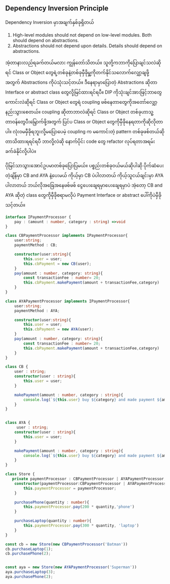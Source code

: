 ## Dependency Inversion Principle

 Dependency Inversion မှာအချက်နှစ်ခုရှိတယ်

1. High-level modules should not depend on low-level modules. Both should depend on abstractions.
2. Abstractions should not depend upon details. Details should depend on abstractions.

အဲ့တာနားလည်ရခက်တယ်မလား ကျွန်တော်သိတယ်။ သူတို့ကဘာကိုပြောချင်သလဲဆိုရင် Class or Object တွေရဲ့တစ်ခုနဲ့တစ်ခုမှီခိုမှူ့ကိုတက်နိုင်သလောက်လျှော့ချဖို့ အတွက် Abstractions ကိုပဲသုံးသင့်တယ်။ ဒီနေရာမှာပြောတဲ့ Abstractions ဆိုတာ  Interface or abstract class တွေလို့မြင်ထားရင်ရပီ။ DIP ကိုသုံးချင်အားဖြင့်ဘာတွေကောင်းလဲဆိုရင် Class or Object တွေရဲ coupling ဖစ်နေတာတွေကိုအတော်လျှော့နည်းသွားစေတယ်။ coupling ဆိုတာဘာလဲဆိုရင် Class or Object တစ်ခုဟာသူ့တာ၀န်တွေပီးမြှောက်ဖို့အတွက် ပြင်ပ Class or Object တွေကိုမှီခိုနေရတာကိုဆိုလိုတာပါ။ လုံး၀မမှီခိုရဘူးလို့မပြောပေမဲ့ coupling က မကောင်းတဲ့  pattern တစ်ခုဖစ်တယ်ဆိုတာသိထားရရင်ရပီ ဘာလို့လဲဆို နောက်ပိုင်း code တွေ refactor လုပ်ရတာအရမ်းခက်ခဲနိုင်လို့ပါပဲ။

ပိုမြင်သာသွားအောင်ဥပမာတစ်ခုပြောပြမယ်။ ပစ္စည်းတစ်ခု၀ယ်မယ်ဆိုပါဆို ပိုက်ဆံပေးတဲ့ချိန်မှာ CB and AYA နဲ့ပေးမယ် ကိုယ့်မှာ CB ပဲပါလာတယ် ကိုယ့်သူငယ်ချင်းမှာ AYA ပါလာတယ် ဘယ်လိုအခြေအနေဖစ်ဖစ် ငွေပေးချေရမှာပေးချေရမှာပဲ အဲ့တော့ CB and AYA ဆိုတဲ့ class တွေကိုမှီခိုစရာမလိုပဲ Payment Interface or abstract  ပေါ်ကိုပဲမှီခိုသင့်တယ်။

```typescript
interface IPaymentProcessor {
    pay : (amount : number, category : string) =>void
}

class CBPaymentProcessor implements IPaymentProcessor{
    user:string;
    paymentMethod : CB;

    constructor(user:string){
        this.user = user;
        this.cbPayment = new CB(user);
    }
    pay(amount : number, category: string){
        const transactionFee : number= 20;
        this.cbPayment.makePayment(amount + transactionFee,category)
    }
}

class AYAPaymentProcessor implements IPaymentProcessor{
    user:string;
    paymentMethod : AYA;

    constructor(user:string){
        this.user = user;
        this.cbPayment = new AYA(user);
    }
    pay(amount : number, category: string){
        const transactionFee : number= 20;
        this.cbPayment.makePayment(amount + transactionFee,category)
    }
}

class CB {
    user : string;
    constructor(user : string){
        this.user = user;
    }

    makePayment(amount : number, category : string){
        console.log(`${this.user} buy ${category} and made payment ${amount} with CB Bank`)
    }
}


class AYA {
     user : string;
    constructor(user : string){
        this.user = user;
    }

    makePayment(amount : number, category : string){
        console.log(`${this.user} buy ${category} and made payment ${amount} with AYA Bank`)
    }
}

class Store {
   private paymentProcessor : CBPaymentProcessor | AYAPaymentProcessor;
    constructor(paymentProcessor:CBPaymentProcessor | AYAPaymentProcessor){
        this.paymentProcessor = paymentProcessor;
    }

    purchasePhone(quantity : number){
        this.paymentProcessor.pay(200 * quantity,'phone')
    }

    purchaseLaptop(quantity : number){
        this.paymentProcessor.pay(300 * quantity, 'laptop')
    }
}

const cb = new Store(new CBPaymentProcessor('Batman'))
cb.purchaseLaptop(1);
cb.purchasePhone(2);


const aya = new Store(new AYAPaymentProcessor('Superman'))
aya.purchaseLaptop(3);
aya.purchasePhone(2);
```

